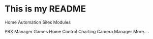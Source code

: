 # This is my README

Home Automation Silex Modules

PBX Manager
Games
Home Control
Charting
Camera Manager
More....
